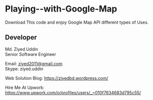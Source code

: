 Playing--with-Google-Map
========================
Download This code and enjoy Google Map API different types of Uses.

## Developer
Md. Ziyed Uddin<br/>
Senior Software Engineer<br/>

Email: ziyed2011@gmail.com<br/>
Skype: ziyed.uddin<br/>

Web Solution Blog: https://ziyedbd.wordpress.com/<br/>

Hire Me At Upwork: https://www.upwork.com/o/profiles/users/_~010f7634683d795c55/ 